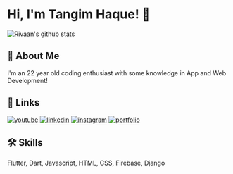 # Hi, I'm Tangim Haque! 👋

![Rivaan's github stats](https://github-readme-stats.vercel.app/api?username=imtangim&show_icons=true&theme=react)

## 🚀 About Me

I'm an 22 year old coding enthusiast with some knowledge in App and Web Development!

## 🔗 Links

[![youtube](https://img.shields.io/badge/youtube-ff0000?style=for-the-badge&logo=youtube&logoColor=white)](https://www.youtube.com/@wittywidgets)
[![linkedin](https://img.shields.io/badge/linkedin-0A66C2?style=for-the-badge&logo=linkedin&logoColor=white)](https://www.linkedin.com/in/tangimhere/)
[![instagram](https://img.shields.io/badge/instagram-1DA1F2?style=for-the-badge&logo=instagram&logoColor=white)](https://www.instagram.com/_mr_tangim/)
[![portfolio](https://img.shields.io/badge/my_portfolio-000?style=for-the-badge&logo=ko-fi&logoColor=white)](https://imtangim.web.app/)

## 🛠 Skills

Flutter, Dart, Javascript, HTML, CSS, Firebase, Django
